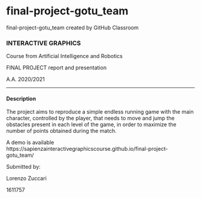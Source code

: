# final-project-gotu_team
final-project-gotu_team created by GitHub Classroom


<h3>INTERACTIVE GRAPHICS</h3>
<p>Course from Artificial Intelligence and Robotics </p>
<p>FINAL PROJECT report and presentation</p>
A.A. 2020/2021

___________________

<h4>Description</h4>

The project aims to reproduce a simple endless running game with the main character, controlled by the player, that needs to move and jump the obstacles present in each level of the game, in order to maximize the number of points obtained during the match. 
<p>
A demo is available https://sapienzainteractivegraphicscourse.github.io/final-project-gotu_team/
</p>
<p>Submitted by: </p>
<p>Lorenzo Zuccari </p>
<p>1611757 </p>



